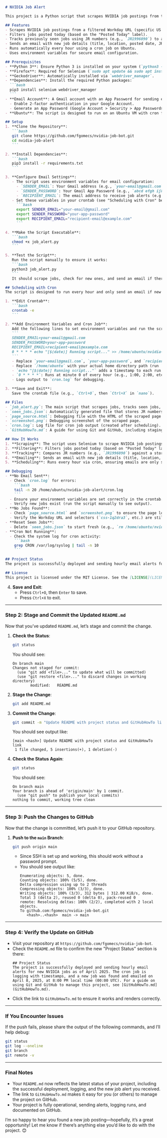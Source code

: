    ```markdown
   # NVIDIA Job Alert

   This project is a Python script that scrapes NVIDIA job postings from the Workday career site, filters for jobs posted today in specific US locations, and sends an email with new job listings every hour. It ensures that emails are only sent for new jobs by tracking job IDs (JR numbers).

   ## Features
   - Scrapes NVIDIA job postings from a filtered Workday URL (specific US locations).
   - Filters jobs posted today (based on the "Posted Today" label).
   - Tracks previously seen jobs using JR numbers (e.g., `JR1996090`) to avoid duplicate emails.
   - Sends an email with new job details (title, location, posted date, JR number, and URL) every hour if new jobs are found.
   - Runs automatically every hour using a cron job on Ubuntu.
   - Uses environment variables for secure email configuration.

   ## Prerequisites
   - **Python 3**: Ensure Python 3 is installed on your system (`python3 --version`).
   - **Firefox**: Required for Selenium (`sudo apt update && sudo apt install firefox`).
   - **Geckodriver**: Automatically installed via `webdriver_manager`.
   - **Dependencies**: Install the required Python packages:
     ```bash
     pip3 install selenium webdriver_manager
     ```
   - **Email Account**: A Gmail account with an App Password for sending emails.
     - Enable 2-factor authentication in your Google Account.
     - Generate an App Password (Google Account > Security > App Passwords > Generate).
   - **Ubuntu**: The script is designed to run on an Ubuntu VM with cron for scheduling.

   ## Setup
   1. **Clone the Repository**:
      ```bash
      git clone https://github.com/fgomecs/nvidia-job-bot.git
      cd nvidia-job-alert
      ```

   2. **Install Dependencies**:
      ```bash
      pip3 install -r requirements.txt
      ```

   3. **Configure Email Settings**:
      - The script uses environment variables for email configuration:
        - `SENDER_EMAIL`: Your Gmail address (e.g., `your-email@gmail.com`).
        - `SENDER_PASSWORD`: Your Gmail App Password (e.g., `abcd efgh ijkl mnop`).
        - `RECIPIENT_EMAIL`: The email address to receive job alerts (e.g., `recipient-email@example.com`).
      - Set these variables in your crontab (see "Scheduling with Cron" below) or in your shell for testing:
        ```bash
        export SENDER_EMAIL="your-email@gmail.com"
        export SENDER_PASSWORD="your-app-password"
        export RECIPIENT_EMAIL="recipient-email@example.com"
        ```

   4. **Make the Script Executable**:
      ```bash
      chmod +x job_alert.py
      ```

   5. **Test the Script**:
      Run the script manually to ensure it works:
      ```bash
      python3 job_alert.py
      ```
      It should scrape jobs, check for new ones, and send an email if there are new jobs posted today.

   ## Scheduling with Cron
   The script is designed to run every hour and only send an email if new jobs are found.

   1. **Edit Crontab**:
      ```bash
      crontab -e
      ```

   2. **Add Environment Variables and Cron Job**:
      Add the following lines to set environment variables and run the script every hour (at the start of each hour):
      ```
      SENDER_EMAIL=your-email@gmail.com
      SENDER_PASSWORD=your-app-password
      RECIPIENT_EMAIL=recipient-email@example.com
      0 * * * * echo "[$(date)] Running script..." >> /home/ubuntu/nvidia-job-alert/cron.log && /usr/bin/env python3 /home/ubuntu/nvidia-job-alert/job_alert.py >> /home/ubuntu/nvidia-job-alert/cron.log 2>&1
      ```
      - Replace `your-email@gmail.com`, `your-app-password`, and `recipient-email@example.com` with your actual values.
      - Replace `/home/ubuntu` with your actual home directory path (run `echo $HOME` to find it).
      - `echo "[$(date)] Running script..."` adds a timestamp to each run for easier debugging.
      - `0 * * * *`: Runs at minute 0 of every hour (e.g., 1:00, 2:00, etc.).
      - Logs output to `cron.log` for debugging.

   3. **Save and Exit**:
      Save the crontab file (e.g., `Ctrl+O`, then `Ctrl+X` in `nano`).

   ## Files
   - `job_alert.py`: The main script that scrapes jobs, tracks seen jobs, and sends emails.
   - `seen_jobs.json`: Automatically generated file that stores JR numbers of previously seen jobs.
   - `page_source.html`: Debugging file with the HTML of the scraped page.
   - `screenshot.png`: Debugging screenshot of the scraped page.
   - `cron.log`: Log file for cron job output (created after scheduling).
   - `GitHubHowTo.md`: A guide for using Git and GitHub, including staging, committing, and pushing changes.

   ## How It Works
   1. **Scraping**: The script uses Selenium to scrape NVIDIA job postings from a filtered Workday URL.
   2. **Filtering**: Filters jobs posted today (based on "Posted Today" label).
   3. **Tracking**: Compares JR numbers (e.g., `JR1996090`) against a stored list in `seen_jobs.json` to identify new jobs.
   4. **Emailing**: Sends an email with new job details (title, location, posted date, JR number, URL) if new jobs are found.
   5. **Scheduling**: Runs every hour via cron, ensuring emails are only sent for new jobs.

   ## Debugging
   - **No Email Sent**:
     - Check `cron.log` for errors:
       ```bash
       tail -n 20 /home/ubuntu/nvidia-job-alert/cron.log
       ```
     - Ensure your environment variables are set correctly in the crontab.
     - Verify new jobs exist (run the script manually to see output).
   - **No Jobs Found**:
     - Check `page_source.html` and `screenshot.png` to ensure the page loaded correctly.
     - Verify the Workday URL and selectors (`css-1q2dra3`, etc.) are still valid.
   - **Reset Seen Jobs**:
     - Delete `seen_jobs.json` to start fresh (e.g., `rm /home/ubuntu/nvidia-job-alert/seen_jobs.json`).
   - **Cron Not Running**:
     - Check the system log for cron activity:
       ```bash
       grep CRON /var/log/syslog | tail -n 10
       ```

   ## Project Status
   The project is successfully deployed and sending hourly email alerts for new NVIDIA jobs as of April 2025. The cron job is logging with timestamps, and a new job was found and emailed on April 8, 2025, at 8:00 PM local time (00:00 UTC). For a guide on using Git and GitHub to manage this project, see [GitHubHowTo.md](GitHubHowTo.md).

   ## License
   This project is licensed under the MIT License. See the [LICENSE](LICENSE) file for details.
   ```

4. **Save and Exit**:
   - Press `Ctrl+O`, then `Enter` to save.
   - Press `Ctrl+X` to exit.

---

### Step 2: Stage and Commit the Updated `README.md`
Now that you’ve updated `README.md`, let’s stage and commit the change.

1. **Check the Status**:
   ```bash
   git status
   ```
   You should see:
   ```
   On branch main
   Changes not staged for commit:
     (use "git add <file>..." to update what will be committed)
     (use "git restore <file>..." to discard changes in working directory)
           modified:   README.md
   ```

2. **Stage the Change**:
   ```bash
   git add README.md
   ```

3. **Commit the Change**:
   ```bash
   git commit -m "Update README with project status and GitHubHowTo link"
   ```
   You should see output like:
   ```
   [main <hash>] Update README with project status and GitHubHowTo link
    1 file changed, 5 insertions(+), 1 deletion(-)
   ```

4. **Check the Status Again**:
   ```bash
   git status
   ```
   You should see:
   ```
   On branch main
   Your branch is ahead of 'origin/main' by 1 commit.
     (use "git push" to publish your local commits)
   nothing to commit, working tree clean
   ```

---

### Step 3: Push the Changes to GitHub
Now that the change is committed, let’s push it to your GitHub repository.

1. **Push to the `main` Branch**:
   ```bash
   git push origin main
   ```
   - Since SSH is set up and working, this should work without a password prompt.
   - You should see output like:
     ```
     Enumerating objects: 5, done.
     Counting objects: 100% (5/5), done.
     Delta compression using up to 2 threads
     Compressing objects: 100% (3/3), done.
     Writing objects: 100% (3/3), 312 bytes | 312.00 KiB/s, done.
     Total 3 (delta 2), reused 0 (delta 0), pack-reused 0
     remote: Resolving deltas: 100% (2/2), completed with 2 local objects.
     To github.com:fgomecs/nvidia-job-bot.git
        <hash>..<hash>  main -> main
     ```

---

### Step 4: Verify the Update on GitHub
- Visit your repository at `https://github.com/fgomecs/nvidia-job-bot`.
- Check the `README.md` file to confirm the new "Project Status" section is there:
  ```
  ## Project Status
  The project is successfully deployed and sending hourly email alerts for new NVIDIA jobs as of April 2025. The cron job is logging with timestamps, and a new job was found and emailed on April 8, 2025, at 8:00 PM local time (00:00 UTC). For a guide on using Git and GitHub to manage this project, see [GitHubHowTo.md](GitHubHowTo.md).
  ```
- Click the link to `GitHubHowTo.md` to ensure it works and renders correctly.

---

### If You Encounter Issues
If the push fails, please share the output of the following commands, and I’ll help debug:
```bash
git status
git log --oneline
git branch
git remote -v
```

---

### Final Notes
- Your `README.md` now reflects the latest status of your project, including the successful deployment, logging, and the new job alert you received.
- The link to `GitHubHowTo.md` makes it easy for you (or others) to manage the project on GitHub.
- Your project is fully operational, sending alerts, logging runs, and documented on GitHub.

I’m so happy to hear you found a new job posting—hopefully, it’s a great opportunity! Let me know if there’s anything else you’d like to do with the project. 😊
